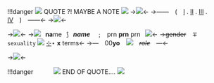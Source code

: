 !!!danger ![](https://caterpie.crd.co/assets/images/gallery27/741cd849.gif?v=8cec5808) QUOTE ?! MAYBE A NOTE ![](https://caterpie.crd.co/assets/images/gallery20/a9fe20ed.gif?v=8cec5808)
->![](https://gifcity.carrd.co/assets/images/gallery47/61e1ca03.png?v=d7271437)<-
->―― ( [Ⅰ](link) . [Ⅱ](link) . [Ⅲ](link) . [Ⅳ](link) ) ――<-
->![](https://palmbayprep.org/wp-content/uploads/2015/09/user-icon-placeholder.png)<-

->![](https://gifcity.carrd.co/assets/images/gallery47/61e1ca03.png?v=d7271437)<-
->![](https://caterpie.crd.co/assets/images/gallery20/dbb2bd51.gif?v=8cec5808)⠀**na**me⠀⟆⠀***name*** ﹔⠀prn **prn** prn⠀![](https://caterpie.crd.co/assets/images/gallery20/b1f26443.gif?v=8cec5808)<-
->~~gender~~ ∓ `sexuality` ![](https://gifcity.carrd.co/assets/images/gallery11/41533bba.gif?v=d7271437) [⊹](https://rentry.co/crowtemps)⋆ **x** terms<-
->― 00**yo** ![](https://gifcity.carrd.co/assets/images/gallery10/3b345b1f.gif?v=d7271437) *~~role~~* ―<-

->![](https://mikejima.crd.co/assets/images/gallery02/eff5bcf4.gif?v=16e7e82c)<-

!!!danger    ![](https://caterpie.crd.co/assets/images/gallery09/9a909edd.gif?v=8cec5808) END OF QUOTE.... ![](https://mikejima.crd.co/assets/images/shadow/afd2d356.gif?v=16e7e82c)